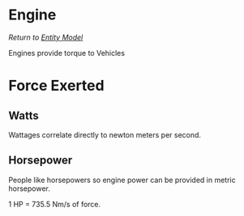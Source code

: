 # Engine
*Return to [Entity Model](../README.md)*

Engines provide torque to Vehicles

# Force Exerted

## Watts

Wattages correlate directly to newton meters per second.

## Horsepower

People like horsepowers so engine power can be provided in metric horsepower. 

1 HP = 735.5 Nm/s of force.

